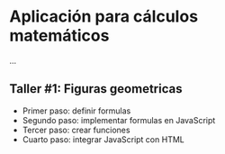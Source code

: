 # Aplicación para cálculos matemáticos

...

## Taller #1: Figuras geometricas
- Primer paso: definir formulas
- Segundo paso: implementar formulas en JavaScript
- Tercer paso: crear funciones
- Cuarto paso: integrar JavaScript con HTML
